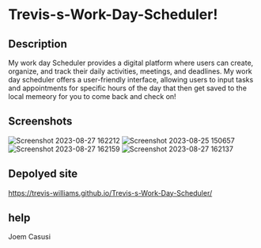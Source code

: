 # Trevis-s-Work-Day-Scheduler!

## Description  
My work day Scheduler provides a digital platform where users can create, organize, and track their daily activities, meetings, and deadlines. My work day scheduler offers a user-friendly interface, allowing users to input tasks and appointments for specific hours of the day that then get saved to the local memeory for you to come back and check on!

## Screenshots 
![Screenshot 2023-08-27 162212](https://github.com/Trevis-Williams/Trevis-s-Work-Day-Scheduler/assets/135195221/9670b926-2e29-4457-b26e-c02f9914af71)
![Screenshot 2023-08-25 150657](https://github.com/Trevis-Williams/Trevis-s-Work-Day-Scheduler/assets/135195221/e5b257bd-1757-4c6a-b5e9-89a005c749d1)
![Screenshot 2023-08-27 162159](https://github.com/Trevis-Williams/Trevis-s-Work-Day-Scheduler/assets/135195221/6e5f8212-ddd0-451a-9ed5-2274b7f9379c)
![Screenshot 2023-08-27 162137](https://github.com/Trevis-Williams/Trevis-s-Work-Day-Scheduler/assets/135195221/3025d7dd-67ef-4d81-8ada-b0edaca6005c)
## Depolyed site
https://trevis-williams.github.io/Trevis-s-Work-Day-Scheduler/

## help
Joem Casusi